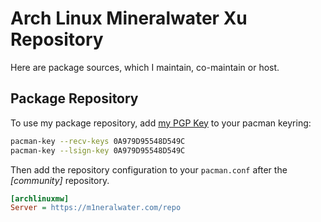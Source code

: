# Arch Linux Mineralwater Xu Repository

Here are package sources, which I maintain, co-maintain or host.

## Package Repository

To use my package repository, add [my PGP Key](https://keyserver.ubuntu.com/pks/lookup?op=get&search=0x0a979d95548d549c) to your pacman keyring:

```sh
pacman-key --recv-keys 0A979D95548D549C
pacman-key --lsign-key 0A979D95548D549C
```

Then add the repository configuration to your `pacman.conf` after the *[community]* repository.

```ini
[archlinuxmw]
Server = https://m1neralwater.com/repo
```